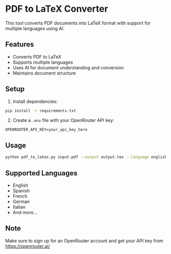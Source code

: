 # PDF to LaTeX Converter

This tool converts PDF documents into LaTeX format with support for multiple languages using AI.

## Features
- Converts PDF to LaTeX
- Supports multiple languages
- Uses AI for document understanding and conversion
- Maintains document structure

## Setup
1. Install dependencies:
```bash
pip install -r requirements.txt
```

2. Create a `.env` file with your OpenRouter API key:
```
OPENROUTER_API_KEY=your_api_key_here
```

## Usage
```bash
python pdf_to_latex.py input.pdf --output output.tex --language english
```

## Supported Languages
- English
- Spanish
- French
- German
- Italian
- And more...

## Note
Make sure to sign up for an OpenRouter account and get your API key from https://openrouter.ai/
